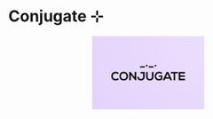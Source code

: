 # Conjugate ⊹

<div align="center">
<img 
  src="https://github.com/conjugate-base/.github/blob/main/assets/conjugate-pink.png" 
  style="width:40%; height:40%;"
/>
</div>
